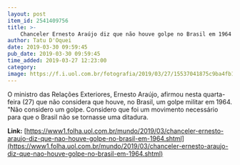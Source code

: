 ```yaml
---
layout: post
item_id: 2541409756
title: >-
    Chanceler Ernesto Araújo diz que não houve golpe no Brasil em 1964
author: Tatu D'Oquei
date: 2019-03-30 09:59:45
pub_date: 2019-03-30 09:59:45
time_added: 2019-03-27 12:23:00
category: 
image: https://f.i.uol.com.br/fotografia/2019/03/27/15537041875c9ba4fb15269_1553704187_3x2_xl.jpg
---
```


O ministro das Relações Exteriores, Ernesto Araújo, afirmou nesta quarta-feira (27) que não considera que houve, no Brasil, um golpe militar em 1964. "Não considero um golpe. Considero que foi um movimento necessário para que o Brasil não se tornasse uma ditadura.

**Link:** [https://www1.folha.uol.com.br/mundo/2019/03/chanceler-ernesto-araujo-diz-que-nao-houve-golpe-no-brasil-em-1964.shtml](https://www1.folha.uol.com.br/mundo/2019/03/chanceler-ernesto-araujo-diz-que-nao-houve-golpe-no-brasil-em-1964.shtml)

